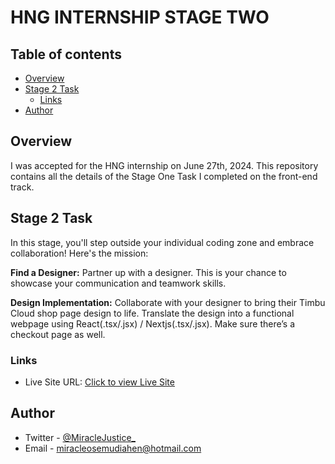 
# HNG INTERNSHIP STAGE TWO


## Table of contents
- [Overview](#overview)
- [Stage 2 Task](#stage-2-task)
  - [Links](#links)
- [Author](#author)



## Overview

I was accepted for the HNG internship on June 27th, 2024. This repository contains all the details of the Stage One Task I completed on the front-end track.







## Stage 2 Task  
In this stage, you'll step outside your individual coding zone and embrace collaboration! Here's the mission:

**Find a Designer:** Partner up with a designer. This is your chance to showcase your communication and teamwork skills.

**Design Implementation:** Collaborate with your designer to bring their Timbu Cloud shop page design to life. Translate the design into a functional webpage using React(.tsx/.jsx) / Nextjs(.tsx/.jsx). Make sure there’s a checkout page as well.

### Links
- Live Site URL: [Click to view Live Site](https://mj-stagetwotask.netlify.app/)









## Author
- Twitter - [@MiracleJustice_](https://twitter.com/miraclejustice_)
- Email  -  [miracleosemudiahen@hotmail.com](mailto:miracleosemudiahen@hotmail.com)